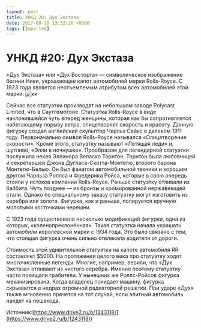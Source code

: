 ```yaml
---
layout: post
title: УНКД 20: Дух Экстаза
date: 2017-08-20 13:32:20 +0300
tags: [Imported]
---
```

# УНКД #20: Дух Экстаза 

«Дух Экстаза» или «Дух Восторга» — символическое изображение богини Ники, украшающее капот автомобилей марки Rolls-Royce. С 1923 года является неотъемлемым атрибутом всех автомобилей этой марки.
![кк](https://f-a.d-cd.net/aad498cs-960.jpg)

Сейчас все статуэтки производят на небольшом заводе Polycast Limited, что в Саутгемптоне.
Статуэтка Rolls-Royce в виде наклонившейся чуть вперед женщины, которая как бы сопротивляется набегающему порыву ветра, олицетворяет скорость и красоту. Данную фигурку создал английский скульптор Чарльз Сайкс в далеком 1911 году.
Первоначально символ Rolls-Royce назывался «Олицетворение скорости». Кроме этого, статуэтку называют «Летящая леди» и, шутливо, «Элли в ночнушке». Прообразом для легендарной статуэтки послужила некая Элеанора Веласко Торнтон. Торнтон была любовницей и секретаршей Джона Дугласа-Скотта-Монтегю, второго барона Монтегю-Белью. Он был фанатом автомобильной техники и хорошим другом Чарльза Роллса и Фредерика Ройса, которые в свою очередь стояли у истоков компании Rolls-Royce.
Раньше статуэтку отливали из баббита. Чуть позднее — из бронзы и хромированной нержавеющей стали. Однако по специальному заказу статуэтку могут изготовить из серебра или золота. Фигурка, как и раньше, полируется вручную молотыми косточками черешни.

С 1923 года существовало несколько модификаций фигурки, одна из которых, «коленопреклонённая». Такая статуэтка начала украшать автомобили королевской марки с 1934 года. Это было связано с тем, что стоящая фигурка очень сильно отвлекала водителя от дороги.

Стоимость этой удивительной статуэтки на капоте автомобиля RR составляет $5000\. На протяжении целого века про статуэтку ходят многочисленные легенды. Многие, например, верили, что «Дух Экстаза» отливают из чистого серебра. Именно поэтому статуэтку часто похищали грабители. У нынешних же Роллс-Ройсов фигурка механизирована. Когда владелец покидает машину, фигурка скрывается в недрах огромной радиаторной решетки. При ударе «Дух» также мгновенно прячется на тот случай, если элитный автомобиль наедет на пешехода.

Источник:[https://www.drive2.ru/b/1243118/](https://www.drive2.ru/b/1243118/)